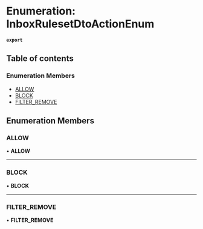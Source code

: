 # Enumeration: InboxRulesetDtoActionEnum

**`export`**

## Table of contents

### Enumeration Members

- [ALLOW](InboxRulesetDtoActionEnum.md#allow)
- [BLOCK](InboxRulesetDtoActionEnum.md#block)
- [FILTER\_REMOVE](InboxRulesetDtoActionEnum.md#filter_remove)

## Enumeration Members

### <a id="allow" name="allow"></a> ALLOW

• **ALLOW**

___

### <a id="block" name="block"></a> BLOCK

• **BLOCK**

___

### <a id="filter_remove" name="filter_remove"></a> FILTER\_REMOVE

• **FILTER\_REMOVE**
